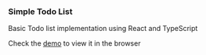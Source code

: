 ### Simple Todo List

Basic Todo list implementation using React and TypeScript

Check the [demo](https://pilaga.github.io/demo/typescript-react-to-do-list/) to view it in the browser

